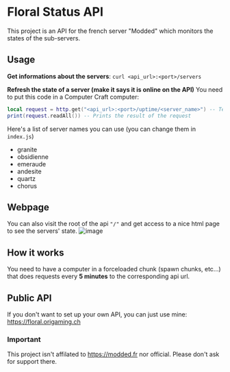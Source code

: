 # Floral Status API

This project is an API for the french server "Modded" which monitors the states of the sub-servers.

## Usage

__Get informations about the servers__:
`curl <api_url>:<port>/servers`

__Refresh the state of a server (make it says it is online on the API)__
You need to put this code in a Computer Craft computer:
```lua
local request = http.get("<api_url>:<port>/uptime/<server_name>") -- Tell the API that the server is online
print(request.readAll()) -- Prints the result of the request
```

Here's a list of server names you can use (you can change them in `index.js`)
- granite
- obsidienne
- emeraude
- andesite
- quartz
- chorus

## Webpage

You can also visit the root of the api `"/"` and get access to a nice html page to see the servers' state.
![image](https://github.com/OrigamingWasTaken/floral-status-api/assets/74014262/364cb4b2-63bf-403c-8c60-3fb4a28f955f)


## How it works

You need to have a computer in a forceloaded chunk (spawn chunks, etc...) that does requests every **5 minutes** to the corresponding api url.

## Public API

If you don't want to set up your own API, you can just use mine: https://floral.origaming.ch

### Important

This project isn't affilated to https://modded.fr nor official. Please don't ask for support there.
